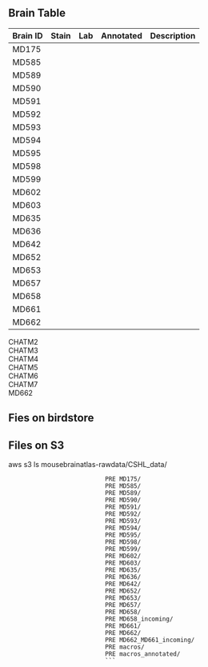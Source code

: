 ## Brain Table

| Brain ID |  Stain | Lab | Annotated | Description  |
| ---------|  ----- | --- | --------- |:-------------|
| MD175 |     |     |      |            |
| MD585 |     |     |      |            |
| MD589 |     |     |      |            |
| MD590 |     |     |      |            |
| MD591 |     |     |      |            |
| MD592 |     |     |      |            |
| MD593 |     |     |      |            |
| MD594 |     |     |      |            |
| MD595 |     |     |      |            |
| MD598 |     |     |      |            |
| MD599 |     |     |      |            |
| MD602 |     |     |      |            |
| MD603 |     |     |      |            |
| MD635 |     |     |      |            |
| MD636 |     |     |      |            |
| MD642 |     |     |      |            |
| MD652 |     |     |      |            |
| MD653 |     |     |      |            |
| MD657 |     |     |      |            |
| MD658 |     |     |      |            |
| MD661 |     |     |      |            |
| MD662 |     |     |      |            |


CHATM2  
CHATM3  
CHATM4  
CHATM5  
CHATM6  
CHATM7  
MD662  

## Fies on birdstore

## Files on S3

aws s3 ls mousebrainatlas-rawdata/CSHL_data/

```
                           PRE MD175/
                           PRE MD585/
                           PRE MD589/
                           PRE MD590/
                           PRE MD591/
                           PRE MD592/
                           PRE MD593/
                           PRE MD594/
                           PRE MD595/
                           PRE MD598/
                           PRE MD599/
                           PRE MD602/
                           PRE MD603/
                           PRE MD635/
                           PRE MD636/
                           PRE MD642/
                           PRE MD652/
                           PRE MD653/
                           PRE MD657/
                           PRE MD658/
                           PRE MD658_incoming/
                           PRE MD661/
                           PRE MD662/
                           PRE MD662_MD661_incoming/
                           PRE macros/
                           PRE macros_annotated/
                           ```
